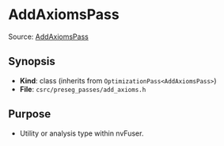 # AddAxiomsPass

Source: [AddAxiomsPass](../../../csrc/preseg_passes/add_axioms.h)

## Synopsis
- **Kind**: class (inherits from `OptimizationPass<AddAxiomsPass>`)
- **File**: `csrc/preseg_passes/add_axioms.h`

## Purpose
- Utility or analysis type within nvFuser.
